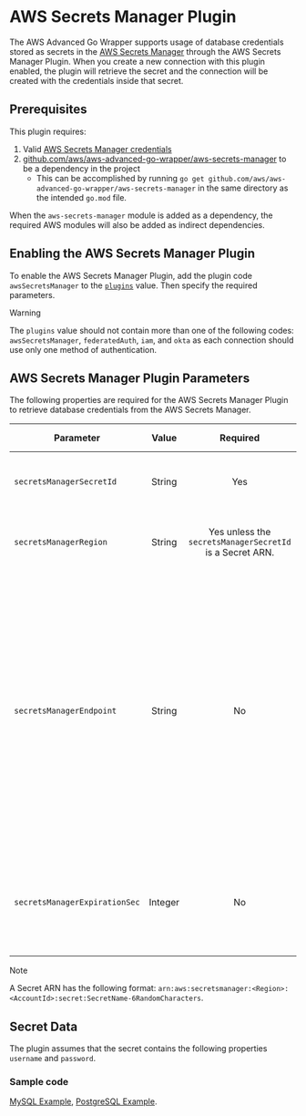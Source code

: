# AWS Secrets Manager Plugin

The AWS Advanced Go Wrapper supports usage of database credentials stored as secrets in
the [AWS Secrets Manager](https://aws.amazon.com/secrets-manager/) through the AWS Secrets Manager Plugin. When you
create a new connection with this plugin enabled, the plugin will retrieve the secret and the connection will be created
with the credentials inside that secret.

## Prerequisites

This plugin requires:

1. Valid [AWS Secrets Manager credentials](https://docs.aws.amazon.com/secretsmanager/latest/userguide/intro.html)
2. [github.com/aws/aws-advanced-go-wrapper/aws-secrets-manager](../../../aws-secrets-manager) to be a dependency in the
  project
   - This can be accomplished by running `go get github.com/aws/aws-advanced-go-wrapper/aws-secrets-manager` in the same directory as
     the intended `go.mod` file.

When the `aws-secrets-manager` module is added as a dependency, the required AWS modules will also be added as indirect
dependencies.

## Enabling the AWS Secrets Manager Plugin

To enable the AWS Secrets Manager Plugin, add the plugin code `awsSecretsManager` to the [
`plugins`](../UsingTheGoWrapper.md#connection-plugin-manager-parameters) value. Then specify the required parameters.

> [!WARNING]
> The `plugins` value should not contain more than one of the following codes: `awsSecretsManager`, `federatedAuth`, `iam`, and `okta` as each connection should use only one method of authentication.

## AWS Secrets Manager Plugin Parameters

The following properties are required for the AWS Secrets Manager Plugin to retrieve database credentials from the AWS
Secrets Manager.

| Parameter                     |  Value  |                         Required                         | Description                                                                                                                                                                                                                      | Example                 | Default Value |
|-------------------------------|:-------:|:--------------------------------------------------------:|:---------------------------------------------------------------------------------------------------------------------------------------------------------------------------------------------------------------------------------|:------------------------|---------------|
| `secretsManagerSecretId`      | String  |                           Yes                            | Set this value to be the secret name or the secret ARN.                                                                                                                                                                          | `secretId`              | `nil`         |
| `secretsManagerRegion`        | String  | Yes unless the `secretsManagerSecretId` is a Secret ARN. | Set this value to be the region your secret is in.                                                                                                                                                                               | `us-east-2`             | `nil`         |
| `secretsManagerEndpoint`      | String  |                            No                            | Set this value to be the endpoint override to retrieve your secret from. This parameter value should be in the form of a URL, with a valid protocol (ex. `http://`) and domain (ex. `localhost`). A port number is not required. | `http://localhost:1234` | `nil`         |
| `secretsManagerExpirationSec` | Integer |                            No                            | This property sets the time in seconds that secrets are cached before it is re-fetched.                                                                                                                                          | `600`                   | `870`         |

> [!NOTE]
> A Secret ARN has the following format: `arn:aws:secretsmanager:<Region>:<AccountId>:secret:SecretName-6RandomCharacters`.

## Secret Data

The plugin assumes that the secret contains the following properties `username` and `password`.

### Sample code

[MySQL Example](../../../examples/aws_secrets_manager_mysql_example.go), [PostgreSQL Example](../../../examples/aws_secrets_manager_postgres_example.go).
